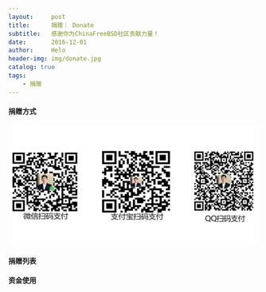 ```yaml
---
layout:     post
title:      捐赠｜ Donate
subtitle:   感谢你为ChinaFreeBSD社区贡献力量！
date:       2016-12-01
author:     Helo
header-img: img/donate.jpg
catalog: true
tags:
    - 捐赠
---
```

#### 捐赠方式
![捐赠](/img/post-pay-web.png) 


#### 捐赠列表


#### 资金使用

